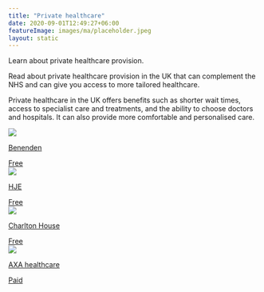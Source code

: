 ```yaml
---
title: "Private healthcare"
date: 2020-09-01T12:49:27+06:00
featureImage: images/ma/placeholder.jpeg
layout: static
---
```


Learn about private healthcare provision.

Read about private healthcare provision in the UK that can complement the NHS and can give you access to more tailored healthcare.

Private healthcare in the UK offers benefits such as shorter wait times, access to specialist care and treatments, and the ability to choose doctors and hospitals. It can also provide more comfortable and personalised care.

<a class="ma-link" href="https://www.benenden.co.uk/"><div class="ma-card"><div class="ma-icon"><img src ="/images/icon-check.png"/></div><div class="ma-name"><p>Benenden</p></div><div class="ma-paid-text"><span>Free</span></div></div></a><a class="ma-link" href="https://hje.org.uk/the-many-benefits-of-private-healthcare/"><div class="ma-card"><div class="ma-icon"><img src ="/images/icon-check.png"/></div><div class="ma-name"><p>HJE</p></div><div class="ma-paid-text"><span>Free</span></div></div></a><a class="ma-link" href="https://charltonhousewealthmanagement.co.uk/7-important-reasons-why-you-need-private-medical-insurance/"><div class="ma-card"><div class="ma-icon"><img src ="/images/icon-check.png"/></div><div class="ma-name"><p>Charlton House</p></div><div class="ma-paid-text"><span>Free</span></div></div></a><a class="ma-link" href="https://www.axappphealthcare.co.uk/affiliate-business-quote/"><div class="ma-card"><div class="ma-icon"><img src ="/images/icon-pound.png"/></div><div class="ma-name"><p>AXA healthcare</p></div><div class="ma-paid-text"><span>Paid</span></div></div></a>  

<br/><br/>






